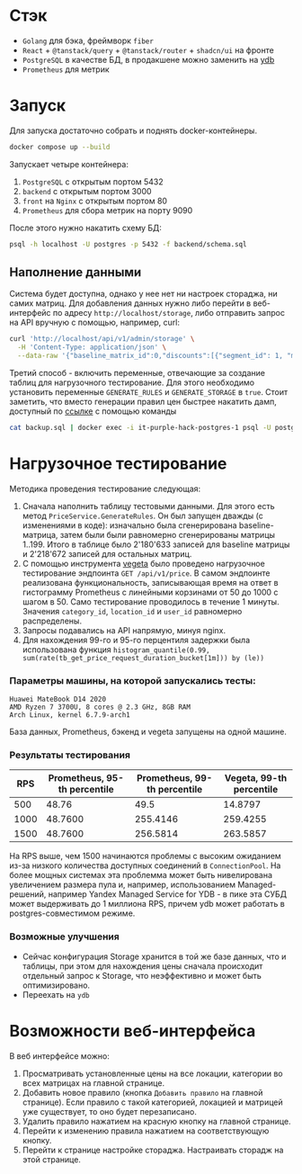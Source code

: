 # Стэк
- `Golang` для бэка, фреймворк `fiber`
- `React` + `@tanstack/query` + `@tanstack/router` + `shadcn/ui` на фронте
- `PostgreSQL` в качестве БД, в продакшене можно заменить на [ydb](https://ydb.tech)
- `Prometheus` для метрик

# Запуск
Для запуска достаточно собрать и поднять docker-контейнеры.

```bash
docker compose up --build
```

Запускает четыре контейнера:
1. `PostgreSQL` с открытым портом 5432
2. `backend` с открытым портом 3000
3. `front` на `Nginx` с открытым портом 80
4. `Prometheus` для сбора метрик на порту 9090

После этого нужно накатить схему БД:
```bash
psql -h localhost -U postgres -p 5432 -f backend/schema.sql
```

## Наполнение данными
Система будет доступна, однако у нее нет ни настроек стораджа, ни самих матриц.
Для добавления данных нужно либо перейти в веб-интерфейс по адресу
`http://localhost/storage`, либо отправить запрос на API вручную с помощью, например, curl:
```bash
curl 'http://localhost/api/v1/admin/storage' \
  -H 'Content-Type: application/json' \
  --data-raw '{"baseline_matrix_id":0,"discounts":[{"segment_id": 1, "matrix_id": 1}]}'
```

Третий способ - включить переменные, отвечающие за создание таблиц для нагрузочного тестирование.
Для этого необходимо установить переменные `GENERATE_RULES` и `GENERATE_STORAGE` в `true`.
Стоит заметить, что вместо генерации правил цен быстрее накатить дамп, доступный
по [ссылке](https://disk.yandex.ru/d/_OZj0Lh0cVwCmA) с помощью команды
```bash
cat backup.sql | docker exec -i it-purple-hack-postgres-1 psql -U postgres
```


# Нагрузочное тестирование
Методика проведения тестирование следующая:
1. Сначала наполнить таблицу тестовыми данными. Для этого есть метод `PriceService.GenerateRules`. Он был запущен дважды (с изменениями в коде): изначально была сгенерирована baseline-матрица, затем были были равномерно сгенерированы матрицы 1..199. Итого в таблице было 2'180'633 записей для baseline матрицы и 2'218'672 записей для остальных матриц.
2. С помощью инструмента [vegeta](https://github.com/tsenart/vegeta) было проведено нагрузочное тестирование эндпоинта `GET /api/v1/price`. В самом эндпоинте реализована функциональность, записывающая время на ответ в гистограмму Prometheus с линейными корзинами от 50 до 1000 с шагом в 50. Само тестирование проводилось в течение 1 минуты. Значения `category_id`, `location_id` и `user_id` равномерно распределены.
4. Запросы подавались на API напрямую, минуя nginx.
5. Для нахождения 99-го и 95-го перцентиля задержки была использована функция `histogram_quantile(0.99, sum(rate(tb_get_price_request_duration_bucket[1m])) by (le))`

### Параметры машины, на которой запускались тесты:
```
Huawei MateBook D14 2020
AMD Ryzen 7 3700U, 8 cores @ 2.3 GHz, 8GB RAM
Arch Linux, kernel 6.7.9-arch1
```
База данных, Prometheus, бэкенд и vegeta запущены на одной машине.

### Результаты тестирования

| RPS  | Prometheus, 95-th percentile | Prometheus, 99-th percentile | Vegeta, 99-th percentile |
|------|------------------------------|------------------------------|--------------------------|
| 500  | 48.76                        | 49.5                         | 14.8797                  |
| 1000 | 48.7600                      | 255.4146                     | 259.4255                 |
| 1500 | 48.7600                      | 256.5814                     | 263.5857                 |

На RPS выше, чем 1500 начинаются проблемы с высоким ожиданием из-за низкого количества доступных соединений в `ConnectionPool`.
На более мощных системах эта проблемма может быть нивелирована увеличением размера пула и, например, использованием
Managed-решений, например Yandex Managed Service for YDB - в пике эта СУБД может выдерживать до 1 миллиона RPS, причем
ydb может работать в postgres-совместимом режиме.

### Возможные улучшения
- Сейчас конфигурация Storage хранится в той же базе данных, что и таблицы, при этом для нахождения цены сначала происходит отдельный запрос к Storage, что неэффективно и может быть оптимизировано.
- Переехать на `ydb`

# Возможности веб-интерфейса
В веб интерфейсе можно:
1. Просматривать установленные цены на все локации, категории во всех матрицах на главной странице.
2. Добавить новое правило (кнопка `Добавить правило` на главной странице). Если правило с такой категорией, локацией и матрицей уже существует, то оно будет перезаписано.
3. Удалить правило нажатием на красную кнопку на главной странице.
4. Перейти к изменению правила нажатием на соответствующую кнопку.
5. Перейти к странице настройке стораджа. Настраивать сторадж на этой странице.
